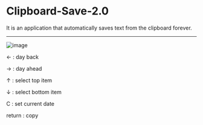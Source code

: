 # Clipboard-Save-2.0
It is an application that automatically saves text from the clipboard forever.

<hr>

![image](https://user-images.githubusercontent.com/95048103/171805090-d6df5f11-eb91-485b-bdec-b107539501e0.png)

 <-     : day back
 
 ->     : day ahead
 
 ↑      : select top item
 
 ↓      : select bottom item
 
 C      : set current date

 return : copy
